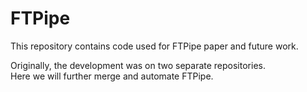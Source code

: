 # FTPipe

This repository contains code used for FTPipe paper and future work.


Originally, the development was on two separate repositories.\
Here we will further merge and automate FTPipe.